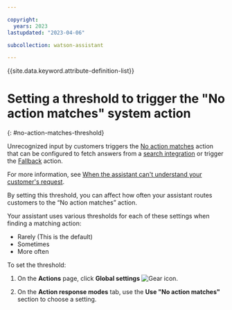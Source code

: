 ```yaml
---

copyright:
  years: 2023
lastupdated: "2023-04-06"

subcollection: watson-assistant

---
```


{{site.data.keyword.attribute-definition-list}}

# Setting a threshold to trigger the "No action matches" system action
{: #no-action-matches-threshold}

Unrecognized input by customers triggers the [No action matches](https://cloud.ibm.com/docs/watson-assistant?topic=watson-assistant-handle-errors#no-action-matches) action that can be configured to fetch answers from a [search integration](https://cloud.ibm.com/docs/watson-assistant?topic=watson-assistant-search-add#search-no-action-matches) or trigger the [Fallback](https://cloud.ibm.com/docs/watson-assistant?topic=watson-assistant-handle-errors#fallback-action) action. 

For more information, see [When the assistant can't understand your customer's request](https://cloud.ibm.com/docs/watson-assistant?topic=watson-assistant-handle-errors#no-action-matches).

By setting this threshold, you can affect how often your assistant routes customers to the “No action matches” action.

Your assistant uses various thresholds for each of these settings when finding a matching action:

- Rarely (This is the default)
- Sometimes
- More often

To set the threshold:

1. On the **Actions** page, click **Global settings** ![Gear icon](../../icons/settings.svg).

1. On the **Action response modes** tab, use the **Use "No action matches"** section to choose a setting.
